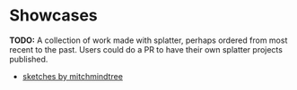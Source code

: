 # Showcases

**TODO:** A collection of work made with splatter, perhaps ordered from most
recent to the past. Users could do a PR to have their own splatter projects
published.

* [sketches by mitchmindtree](https://github.com/mitchmindtree/splatter-sketches)
